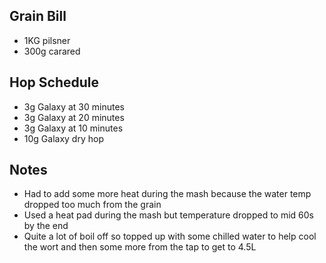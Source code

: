 Grain Bill
-----

* 1KG pilsner
* 300g carared

Hop Schedule
-------------

* 3g Galaxy at 30 minutes
* 3g Galaxy at 20 minutes
* 3g Galaxy at 10 minutes
* 10g Galaxy dry hop


Notes
------

* Had to add some more heat during the mash because the water temp dropped too much from the grain
* Used a heat pad during the mash but temperature dropped to mid 60s by the end
* Quite a lot of boil off so topped up with some chilled water to help cool the wort and then some more from the tap to get to 4.5L
